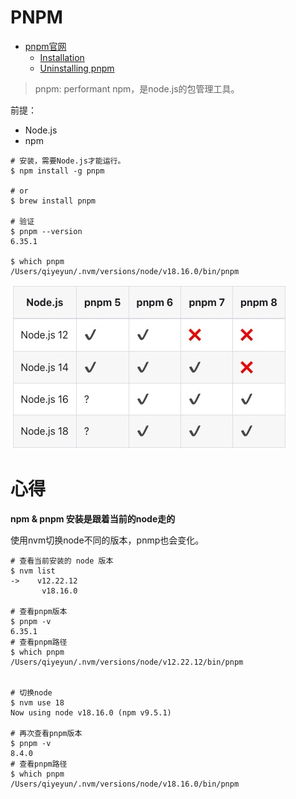 # PNPM

* [pnpm官网](https://pnpm.io/)
    * [Installation](https://pnpm.io/installation)
    * [Uninstalling pnpm](https://pnpm.io/uninstall)

> pnpm: performant npm，是node.js的包管理工具。



前提：

* Node.js
* npm

```shell
# 安装，需要Node.js才能运行。
$ npm install -g pnpm

# or
$ brew install pnpm

# 验证
$ pnpm --version
6.35.1

$ which pnpm
/Users/qiyeyun/.nvm/versions/node/v18.16.0/bin/pnpm
```

![](./images/pnpm_Nodejs.jpg)



# 心得

**npm & pnpm 安装是跟着当前的node走的**

使用nvm切换node不同的版本，pnmp也会变化。

```shell
# 查看当前安装的 node 版本
$ nvm list
->    v12.22.12
       v18.16.0
       
# 查看pnpm版本 
$ pnpm -v
6.35.1
# 查看pnpm路径
$ which pnpm
/Users/qiyeyun/.nvm/versions/node/v12.22.12/bin/pnpm


# 切换node
$ nvm use 18
Now using node v18.16.0 (npm v9.5.1)

# 再次查看pnpm版本
$ pnpm -v
8.4.0
# 查看pnpm路径
$ which pnpm
/Users/qiyeyun/.nvm/versions/node/v18.16.0/bin/pnpm
```

























